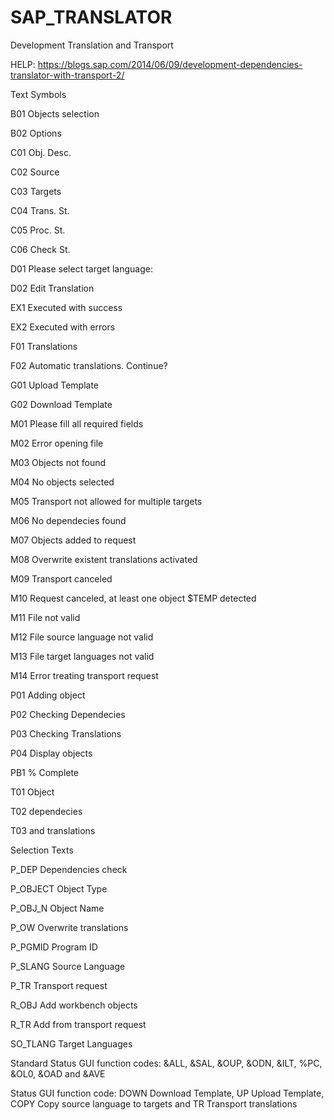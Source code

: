 # SAP_TRANSLATOR
Development Translation and Transport

HELP: https://blogs.sap.com/2014/06/09/development-dependencies-translator-with-transport-2/

Text Symbols

B01 Objects selection

B02 Options

C01 Obj. Desc.

C02 Source

C03 Targets

C04 Trans. St.

C05 Proc. St.

C06 Check St.

D01 Please select target language:

D02 Edit Translation

EX1 Executed with success

EX2 Executed with errors

F01 Translations

F02 Automatic translations. Continue?

G01 Upload Template

G02 Download Template

M01 Please fill all required fields

M02 Error opening file

M03 Objects not found

M04 No objects selected

M05 Transport not allowed for multiple targets

M06 No dependecies found

M07 Objects added to request

M08 Overwrite existent translations activated

M09 Transport canceled

M10 Request canceled, at least one object $TEMP detected

M11 File not valid

M12 File source language not valid

M13 File target languages not valid

M14 Error treating transport request

P01 Adding object

P02 Checking Dependecies

P03 Checking Translations

P04 Display objects

PB1 % Complete

T01 Object

T02 dependecies

T03 and translations

Selection Texts

P_DEP Dependencies check

P_OBJECT  Object Type

P_OBJ_N Object Name

P_OW  Overwrite translations

P_PGMID Program ID

P_SLANG Source Language

P_TR  Transport request

R_OBJ Add workbench objects

R_TR  Add from transport request

SO_TLANG  Target Languages

Standard Status GUI function codes: &ALL, &SAL, &OUP, &ODN, &ILT, %PC, &OL0, &OAD and &AVE

Status GUI function code: DOWN Download Template, UP Upload Template, COPY Copy source language to targets and TR Transport translations
